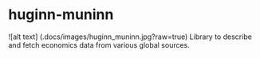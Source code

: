 # huginn-muninn
![alt text] (.docs/images/huginn_muninn.jpg?raw=true)
Library to describe and fetch economics data from various global sources.